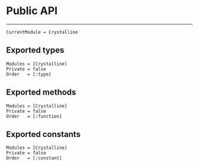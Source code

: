 # Public API

---

```@meta
CurrentModule = Crystalline
```

## Exported types
```@autodocs
Modules = [Crystalline]
Private = false
Order   = [:type]
```

## Exported methods
```@autodocs
Modules = [Crystalline]
Private = false
Order   = [:function]
```

## Exported constants
```@autodocs
Modules = [Crystalline]
Private = false
Order   = [:constant]
```